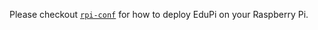 Please checkout [`rpi-conf`](https://github.com/yuancheng2013/rpi-conf) for how to deploy EduPi on your Raspberry Pi.
